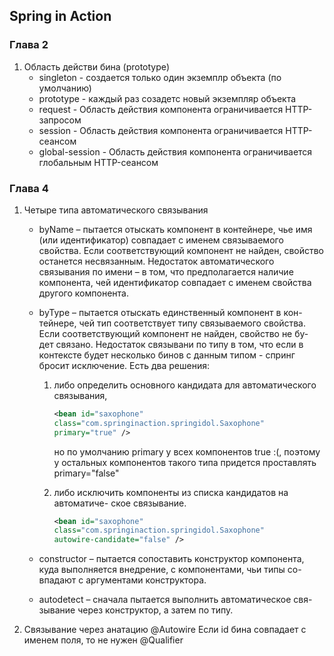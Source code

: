 ## Spring in Action

### Глава 2

1. Область действи бина (prototype)
    * singleton - создается только один экземплр объекта (по умолчанию)
    * prototype - каждый раз созадетс новый экземпляр объекта
    * request - Область действия компонента ограничивается HTTP-запросом
    * session - Область действия компонента ограничивается HTTP-сеансом
    * global-session - Область действия компонента ограничивается глобальным HTTP-сеансом


### Глава 4

1. Четыре типа автоматического связывания
    * byName – пытается отыскать компонент в контейнере, чье
 имя (или идентификатор) совпадает с именем связываемого свойства.
  Если соответствующий компонент не найден, свойство
останется несвязанным.
Недостаток автоматического связывания по имени – в том, что
предполагается наличие компонента, чей идентификатор совпадает
с именем свойства другого компонента.

    * byType – пытается отыскать единственный компонент в кон-
тейнере, чей тип соответствует типу связываемого свойства.
Если соответствующий компонент не найден, свойство не бу-
дет связано. 
Недостаток связывани по типу в том, что если в контексте будет несколько
бинов с данным типом - спринг бросит исключение. Есть два решения: 
        1. либо определить основного кандидата для автоматического связывания,
            ```xml
            <bean id="saxophone"
            class="com.springinaction.springidol.Saxophone"
            primary="true" />
            ```
            но по умолчанию primary у всех компонентов true :(, поэтому у остальных
            компонентов такого типа придется проставлять primary="false"
        
        2. либо исключить компоненты из списка кандидатов на автоматиче-
ское связывание.
            ```xml
            <bean id="saxophone"
            class="com.springinaction.springidol.Saxophone"
            autowire-candidate="false" />
            ```

    * constructor – пытается сопоставить конструктор компонента,
куда выполняется внедрение, с компонентами, чьи типы со-
впадают с аргументами конструктора.
    * autodetect – сначала пытается выполнить автоматическое свя-
зывание через конструктор, а затем по типу.

2. Связывание через анатацию @Autowire
Если id бина совпадает с именем поля, то не нужен @Qualifier
